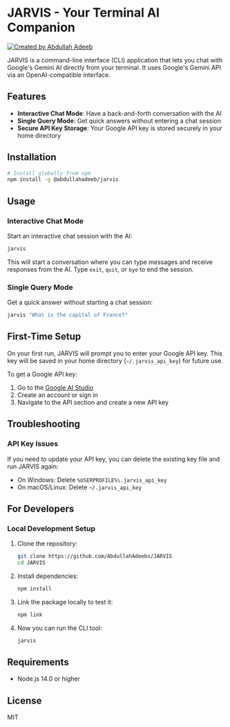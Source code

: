 # JARVIS - Your Terminal AI Companion

[![Created by Abdullah Adeeb](https://img.shields.io/badge/Created%20by-Abdullah%20Adeeb-blue)](https://www.abdullahadeeb.xyz)


JARVIS is a command-line interface (CLI) application that lets you chat with Google's Gemini AI directly from your terminal. It uses Google's Gemini API via an OpenAI-compatible interface.

## Features

- **Interactive Chat Mode**: Have a back-and-forth conversation with the AI
- **Single Query Mode**: Get quick answers without entering a chat session
- **Secure API Key Storage**: Your Google API key is stored securely in your home directory

## Installation

```bash
# Install globally from npm
npm install -g @abdullahadeeb/jarvis
```

## Usage

### Interactive Chat Mode

Start an interactive chat session with the AI:

```bash
jarvis
```

This will start a conversation where you can type messages and receive responses from the AI. Type `exit`, `quit`, or `bye` to end the session.

### Single Query Mode

Get a quick answer without starting a chat session:

```bash
jarvis "What is the capital of France?"
```

## First-Time Setup

On your first run, JARVIS will prompt you to enter your Google API key. This key will be saved in your home directory (`~/.jarvis_api_key`) for future use.

To get a Google API key:
1. Go to the [Google AI Studio](https://aistudio.google.com/)
2. Create an account or sign in
3. Navigate to the API section and create a new API key

## Troubleshooting

### API Key Issues

If you need to update your API key, you can delete the existing key file and run JARVIS again:

- On Windows: Delete `%USERPROFILE%\.jarvis_api_key`
- On macOS/Linux: Delete `~/.jarvis_api_key`


## For Developers

### Local Development Setup

1. Clone the repository:
   ```bash
   git clone https://github.com/AbdullahAdeebx/JARVIS
   cd JARVIS
   ```

2. Install dependencies:
   ```bash
   npm install
   ```

3. Link the package locally to test it:
   ```bash
   npm link
   ```

4. Now you can run the CLI tool:
   ```bash
   jarvis
   ```

## Requirements

- Node.js 14.0 or higher

## License

MIT 
